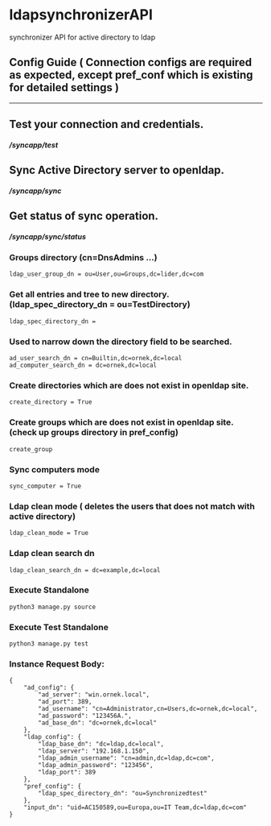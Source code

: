 # ldapsynchronizerAPI
synchronizer API for active directory to ldap


## Config Guide ( Connection configs are required as expected, except pref_conf which is existing for detailed settings )

-----------------------------------------------------

## Test your connection and credentials.
##### /syncapp/test

## Sync Active Directory server to openldap.
##### /syncapp/sync

## Get status of sync operation.
##### /syncapp/sync/status


### Groups directory (cn=DnsAdmins ...)
``` ldap_user_group_dn = ou=User,ou=Groups,dc=lider,dc=com ```


### Get all entries and tree to new directory. (ldap_spec_directory_dn = ou=TestDirectory)
``` ldap_spec_directory_dn = ```


### Used to narrow down the directory field to be searched.
```
ad_user_search_dn = cn=Builtin,dc=ornek,dc=local
ad_computer_search_dn = dc=ornek,dc=local
```


### Create directories which are does not exist in openldap site.
``` create_directory = True ```

### Create groups which are does not exist in openldap site. (check up groups directory in pref_config)
```create_group```

### Sync computers mode
``` sync_computer = True ```

### Ldap clean mode ( deletes the users that does not match with active directory)
``` ldap_clean_mode = True ```

### Ldap clean search dn
``` ldap_clean_search_dn = dc=example,dc=local ```

### Execute Standalone
``` python3 manage.py source ```

### Execute Test Standalone
``` python3 manage.py test ```

### Instance Request Body:
```
{
    "ad_config": {
        "ad_server": "win.ornek.local",
        "ad_port": 389,
        "ad_username": "cn=Administrator,cn=Users,dc=ornek,dc=local",
        "ad_password": "123456A.",
        "ad_base_dn": "dc=ornek,dc=local"
    },
    "ldap_config": {
        "ldap_base_dn": "dc=ldap,dc=local",
        "ldap_server": "192.168.1.150",
        "ldap_admin_username": "cn=admin,dc=ldap,dc=com",
        "ldap_admin_password": "123456",
        "ldap_port": 389
    },
    "pref_config": {
        "ldap_spec_directory_dn": "ou=Synchronizedtest"
    },
    "input_dn": "uid=AC150589,ou=Europa,ou=IT Team,dc=ldap,dc=com"
}
```
